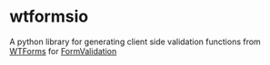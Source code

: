 # wtformsio
A python library for generating client side validation functions from [WTForms](https://wtforms.readthedocs.io/) for [FormValidation](https://formvalidation.io/)

